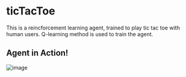 # ticTacToe 
This is a reincforcement learning agent, trained  to play tic tac toe with human users. Q-learning method is used to train the agent. 
## Agent in Action!
![image]('[ticTacToe.png](https://github.com/mohammad17ali/reinforcement-learning-projects/blob/main/ticTacToe/ticTacToe.png)')
